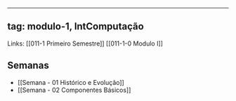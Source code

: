 

---
tag: modulo-1, IntComputação
---
Links: [[011-1 Primeiro Semestre]]  [[011-1-0 Modulo I]]

## Semanas

- [[Semana - 01 Histórico e Evolução]]
- [[Semana - 02  Componentes Básicos]]